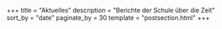 +++
title = "Aktuelles"
description = "Berichte der Schule über die Zeit"
sort_by = "date"
paginate_by = 30
template = "postsection.html"
+++